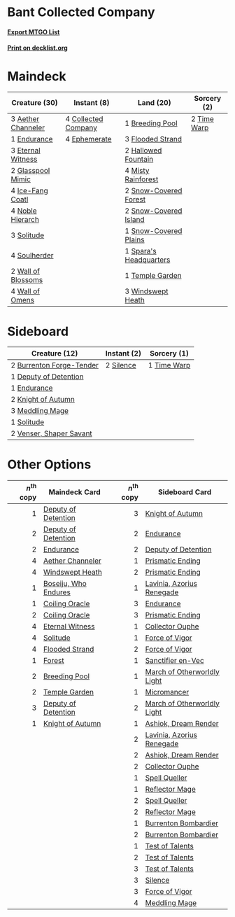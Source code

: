 # Bant Collected Company

#### [Export MTGO List](../collection/Bant%20Collected%20Company/Bant%20Collected%20Company.txt)
#### [Print on decklist.org](http://decklist.org/?deckmain=3%09Aether%20Channeler%0A1%09Breeding%20Pool%0A4%09Collected%20Company%0A1%09Endurance%0A4%09Ephemerate%0A3%09Eternal%20Witness%0A3%09Flooded%20Strand%0A2%09Glasspool%20Mimic%0A2%09Hallowed%20Fountain%0A4%09Ice-Fang%20Coatl%0A4%09Misty%20Rainforest%0A4%09Noble%20Hierarch%0A2%09Snow-Covered%20Forest%0A2%09Snow-Covered%20Island%0A1%09Snow-Covered%20Plains%0A3%09Solitude%0A4%09Soulherder%0A1%09Spara's%20Headquarters%0A1%09Temple%20Garden%0A2%09Time%20Warp%0A2%09Wall%20of%20Blossoms%0A4%09Wall%20of%20Omens%0A3%09Windswept%20Heath&deckside=2%09Burrenton%20Forge-Tender%0A1%09Deputy%20of%20Detention%0A1%09Endurance%0A2%09Knight%20of%20Autumn%0A3%09Meddling%20Mage%0A2%09Silence%0A1%09Solitude%0A1%09Time%20Warp%0A2%09Venser,%20Shaper%20Savant)
# Maindeck

|                                        Creature (30)                                        |                                         Instant (8)                                          |                                            Land (20)                                            |                                     Sorcery (2)                                      |
|---------------------------------------------------------------------------------------------|----------------------------------------------------------------------------------------------|-------------------------------------------------------------------------------------------------|--------------------------------------------------------------------------------------|
|3 [Aether Channeler](http://gatherer.wizards.com/Pages/Card/Details.aspx?multiverseid=574522)|4 [Collected Company](http://gatherer.wizards.com/Pages/Card/Details.aspx?multiverseid=394519)|1 [Breeding Pool](http://gatherer.wizards.com/Pages/Card/Details.aspx?multiverseid=97088)        |2 [Time Warp](http://gatherer.wizards.com/Pages/Card/Details.aspx?multiverseid=439354)|
|1 [Endurance](http://gatherer.wizards.com/Pages/Card/Details.aspx?multiverseid=522233)       |4 [Ephemerate](http://gatherer.wizards.com/Pages/Card/Details.aspx?multiverseid=463956)       |3 [Flooded Strand](http://gatherer.wizards.com/Pages/Card/Details.aspx?multiverseid=405098)      |                                                                                      |
|3 [Eternal Witness](http://gatherer.wizards.com/Pages/Card/Details.aspx?multiverseid=51628)  |                                                                                              |2 [Hallowed Fountain](http://gatherer.wizards.com/Pages/Card/Details.aspx?multiverseid=97071)    |                                                                                      |
|2 [Glasspool Mimic](http://gatherer.wizards.com/Pages/Card/Details.aspx?multiverseid=491688) |                                                                                              |4 [Misty Rainforest](http://gatherer.wizards.com/Pages/Card/Details.aspx?multiverseid=405102)    |                                                                                      |
|4 [Ice-Fang Coatl](http://gatherer.wizards.com/Pages/Card/Details.aspx?multiverseid=464152)  |                                                                                              |2 [Snow-Covered Forest](http://gatherer.wizards.com/Pages/Card/Details.aspx?multiverseid=121192) |                                                                                      |
|4 [Noble Hierarch](http://gatherer.wizards.com/Pages/Card/Details.aspx?multiverseid=179434)  |                                                                                              |2 [Snow-Covered Island](http://gatherer.wizards.com/Pages/Card/Details.aspx?multiverseid=121130) |                                                                                      |
|3 [Solitude](http://gatherer.wizards.com/Pages/Card/Details.aspx?multiverseid=522108)        |                                                                                              |1 [Snow-Covered Plains](http://gatherer.wizards.com/Pages/Card/Details.aspx?multiverseid=121267) |                                                                                      |
|4 [Soulherder](http://gatherer.wizards.com/Pages/Card/Details.aspx?multiverseid=464163)      |                                                                                              |1 [Spara's Headquarters](http://gatherer.wizards.com/Pages/Card/Details.aspx?multiverseid=555458)|                                                                                      |
|2 [Wall of Blossoms](http://gatherer.wizards.com/Pages/Card/Details.aspx?multiverseid=405447)|                                                                                              |1 [Temple Garden](http://gatherer.wizards.com/Pages/Card/Details.aspx?multiverseid=405112)       |                                                                                      |
|4 [Wall of Omens](http://gatherer.wizards.com/Pages/Card/Details.aspx?multiverseid=247400)   |                                                                                              |3 [Windswept Heath](http://gatherer.wizards.com/Pages/Card/Details.aspx?multiverseid=405115)     |                                                                                      |


# Sideboard

|                                           Creature (12)                                           |                                    Instant (2)                                     |                                     Sorcery (1)                                      |
|---------------------------------------------------------------------------------------------------|------------------------------------------------------------------------------------|--------------------------------------------------------------------------------------|
|2 [Burrenton Forge-Tender](http://gatherer.wizards.com/Pages/Card/Details.aspx?multiverseid=438580)|2 [Silence](http://gatherer.wizards.com/Pages/Card/Details.aspx?multiverseid=191083)|1 [Time Warp](http://gatherer.wizards.com/Pages/Card/Details.aspx?multiverseid=439354)|
|1 [Deputy of Detention](http://gatherer.wizards.com/Pages/Card/Details.aspx?multiverseid=457309)   |                                                                                    |                                                                                      |
|1 [Endurance](http://gatherer.wizards.com/Pages/Card/Details.aspx?multiverseid=522233)             |                                                                                    |                                                                                      |
|2 [Knight of Autumn](http://gatherer.wizards.com/Pages/Card/Details.aspx?multiverseid=452933)      |                                                                                    |                                                                                      |
|3 [Meddling Mage](http://gatherer.wizards.com/Pages/Card/Details.aspx?multiverseid=179547)         |                                                                                    |                                                                                      |
|1 [Solitude](http://gatherer.wizards.com/Pages/Card/Details.aspx?multiverseid=522108)              |                                                                                    |                                                                                      |
|2 [Venser, Shaper Savant](http://gatherer.wizards.com/Pages/Card/Details.aspx?multiverseid=136209) |                                                                                    |                                                                                      |


# Other Options

|*n*<sup>th</sup> copy|                                         Maindeck Card                                         |*n*<sup>th</sup> copy|                                            Sideboard Card                                            |
|--------------------:|-----------------------------------------------------------------------------------------------|--------------------:|------------------------------------------------------------------------------------------------------|
|                    1|[Deputy of Detention](http://gatherer.wizards.com/Pages/Card/Details.aspx?multiverseid=457309) |                    3|[Knight of Autumn](http://gatherer.wizards.com/Pages/Card/Details.aspx?multiverseid=452933)           |
|                    2|[Deputy of Detention](http://gatherer.wizards.com/Pages/Card/Details.aspx?multiverseid=457309) |                    2|[Endurance](http://gatherer.wizards.com/Pages/Card/Details.aspx?multiverseid=522233)                  |
|                    2|[Endurance](http://gatherer.wizards.com/Pages/Card/Details.aspx?multiverseid=522233)           |                    2|[Deputy of Detention](http://gatherer.wizards.com/Pages/Card/Details.aspx?multiverseid=457309)        |
|                    4|[Aether Channeler](http://gatherer.wizards.com/Pages/Card/Details.aspx?multiverseid=574522)    |                    1|[Prismatic Ending](http://gatherer.wizards.com/Pages/Card/Details.aspx?multiverseid=522101)           |
|                    4|[Windswept Heath](http://gatherer.wizards.com/Pages/Card/Details.aspx?multiverseid=405115)     |                    2|[Prismatic Ending](http://gatherer.wizards.com/Pages/Card/Details.aspx?multiverseid=522101)           |
|                    1|[Boseiju, Who Endures](http://gatherer.wizards.com/Pages/Card/Details.aspx?multiverseid=548579)|                    1|[Lavinia, Azorius Renegade](http://gatherer.wizards.com/Pages/Card/Details.aspx?multiverseid=457333)  |
|                    1|[Coiling Oracle](http://gatherer.wizards.com/Pages/Card/Details.aspx?multiverseid=405176)      |                    3|[Endurance](http://gatherer.wizards.com/Pages/Card/Details.aspx?multiverseid=522233)                  |
|                    2|[Coiling Oracle](http://gatherer.wizards.com/Pages/Card/Details.aspx?multiverseid=405176)      |                    3|[Prismatic Ending](http://gatherer.wizards.com/Pages/Card/Details.aspx?multiverseid=522101)           |
|                    4|[Eternal Witness](http://gatherer.wizards.com/Pages/Card/Details.aspx?multiverseid=51628)      |                    1|[Collector Ouphe](http://gatherer.wizards.com/Pages/Card/Details.aspx?multiverseid=464107)            |
|                    4|[Solitude](http://gatherer.wizards.com/Pages/Card/Details.aspx?multiverseid=522108)            |                    1|[Force of Vigor](http://gatherer.wizards.com/Pages/Card/Details.aspx?multiverseid=464113)             |
|                    4|[Flooded Strand](http://gatherer.wizards.com/Pages/Card/Details.aspx?multiverseid=405098)      |                    2|[Force of Vigor](http://gatherer.wizards.com/Pages/Card/Details.aspx?multiverseid=464113)             |
|                    1|[Forest](http://gatherer.wizards.com/Pages/Card/Details.aspx?multiverseid=439860)              |                    1|[Sanctifier en-Vec](http://gatherer.wizards.com/Pages/Card/Details.aspx?multiverseid=522103)          |
|                    2|[Breeding Pool](http://gatherer.wizards.com/Pages/Card/Details.aspx?multiverseid=97088)        |                    1|[March of Otherworldly Light](http://gatherer.wizards.com/Pages/Card/Details.aspx?multiverseid=548321)|
|                    2|[Temple Garden](http://gatherer.wizards.com/Pages/Card/Details.aspx?multiverseid=405112)       |                    1|[Micromancer](http://gatherer.wizards.com/Pages/Card/Details.aspx?multiverseid=574537)                |
|                    3|[Deputy of Detention](http://gatherer.wizards.com/Pages/Card/Details.aspx?multiverseid=457309) |                    2|[March of Otherworldly Light](http://gatherer.wizards.com/Pages/Card/Details.aspx?multiverseid=548321)|
|                    1|[Knight of Autumn](http://gatherer.wizards.com/Pages/Card/Details.aspx?multiverseid=452933)    |                    1|[Ashiok, Dream Render](http://gatherer.wizards.com/Pages/Card/Details.aspx?multiverseid=461155)       |
|                     |                                                                                               |                    2|[Lavinia, Azorius Renegade](http://gatherer.wizards.com/Pages/Card/Details.aspx?multiverseid=457333)  |
|                     |                                                                                               |                    2|[Ashiok, Dream Render](http://gatherer.wizards.com/Pages/Card/Details.aspx?multiverseid=461155)       |
|                     |                                                                                               |                    2|[Collector Ouphe](http://gatherer.wizards.com/Pages/Card/Details.aspx?multiverseid=464107)            |
|                     |                                                                                               |                    1|[Spell Queller](http://gatherer.wizards.com/Pages/Card/Details.aspx?multiverseid=414494)              |
|                     |                                                                                               |                    1|[Reflector Mage](http://gatherer.wizards.com/Pages/Card/Details.aspx?multiverseid=407667)             |
|                     |                                                                                               |                    2|[Spell Queller](http://gatherer.wizards.com/Pages/Card/Details.aspx?multiverseid=414494)              |
|                     |                                                                                               |                    2|[Reflector Mage](http://gatherer.wizards.com/Pages/Card/Details.aspx?multiverseid=407667)             |
|                     |                                                                                               |                    1|[Burrenton Bombardier](http://gatherer.wizards.com/Pages/Card/Details.aspx?multiverseid=222770)       |
|                     |                                                                                               |                    2|[Burrenton Bombardier](http://gatherer.wizards.com/Pages/Card/Details.aspx?multiverseid=222770)       |
|                     |                                                                                               |                    1|[Test of Talents](http://gatherer.wizards.com/Pages/Card/Details.aspx?multiverseid=513536)            |
|                     |                                                                                               |                    2|[Test of Talents](http://gatherer.wizards.com/Pages/Card/Details.aspx?multiverseid=513536)            |
|                     |                                                                                               |                    3|[Test of Talents](http://gatherer.wizards.com/Pages/Card/Details.aspx?multiverseid=513536)            |
|                     |                                                                                               |                    3|[Silence](http://gatherer.wizards.com/Pages/Card/Details.aspx?multiverseid=191083)                    |
|                     |                                                                                               |                    3|[Force of Vigor](http://gatherer.wizards.com/Pages/Card/Details.aspx?multiverseid=464113)             |
|                     |                                                                                               |                    4|[Meddling Mage](http://gatherer.wizards.com/Pages/Card/Details.aspx?multiverseid=179547)              |

